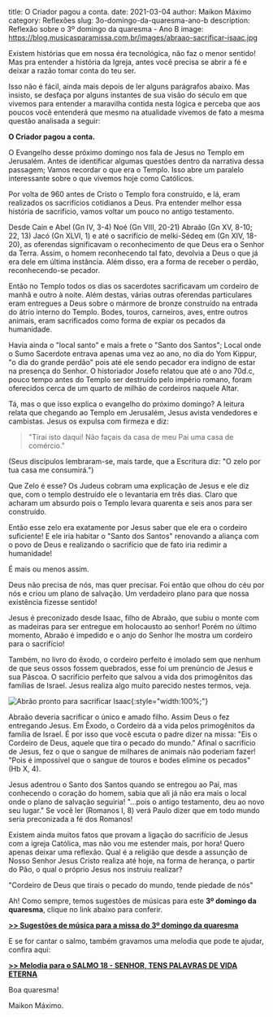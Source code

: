 ﻿title: O Criador pagou a conta.
date: 2021-03-04
author: Maikon Máximo
category: Reflexões
slug: 3o-domingo-da-quaresma-ano-b
description: Reflexão sobre o 3º domingo da quaresma - Ano B
image: https://blog.musicasparamissa.com.br/images/abraao-sacrificar-isaac.jpg

Existem histórias que em nossa éra tecnológica, não faz o menor sentido!
Mas pra entender a história da Igreja, antes você precisa se abrir a fé e deixar a razão tomar conta do teu ser.

Isso não é fácil, ainda mais depois de ler alguns parágrafos abaixo.
Mas insisto, se desfaça por alguns instantes de sua visão do século em que vivemos
para entender a maravilha contida nesta lógica e perceba que aos poucos você entenderá
que mesmo na atualidade vivemos de fato a mesma questão analisada a seguir: 

**O Criador pagou a conta.**

O Evangelho desse próximo domingo nos fala de Jesus no Templo em Jerusalém.
Antes de identificar algumas questões dentro da narrativa dessa passagem;
Vamos recordar o que era o Templo.
Isso abre um paralelo interessante sobre o que vivemos hoje como Católicos.

Por volta de 960 antes de Cristo o Templo fora construído, e lá,
eram realizados os sacrifícios cotidianos a Deus.
Pra entender melhor essa história de sacrifício,
vamos voltar um pouco no antigo testamento. 

Desde Cain e Abel (Gn  IV, 3-4)
Noé (Gn VIII, 20-21) Abraão (Gn XV, 8-10; 22, 13) Jacó (Gn XLVI, 1)
e até o sacrifício de melki-Sédeq em (Gn XIV, 18-20),
as oferendas significavam o reconhecimento de que Deus era o Senhor da Terra.
Assim, o homem reconhecendo tal fato, devolvia a Deus o que já era dele em última instância.
Além disso, era a forma de receber o perdão, reconhecendo-se pecador.

Então no Templo todos os dias os sacerdotes sacrificavam um cordeiro de manhã e outro à noite.
Além destas, várias outras oferendas particulares eram entregues a Deus
sobre o mármore de bronze construído na entrada do átrio interno do Templo. 
Bodes, touros, carneiros, aves, entre outros animais,
eram sacrificados como forma de expiar os pecados da humanidade.

Havia ainda o "local santo" e mais a frete o "Santo dos Santos";
Local onde o Sumo Sacerdote entrava apenas uma vez ao ano, no dia do Yom Kippur,
"o dia do grande perdão" pois até ele sendo pecador era indigno de estar na presença do Senhor. 
O historiador Josefo relatou que até o ano 70d.c, pouco tempo antes do Templo ser destruído pelo império romano,
foram oferecidos cerca de um quarto de milhão de cordeiros naquele Altar. 

Tá, mas o que isso explica o evangelho do próximo domingo? 
A leitura relata que chegando ao Templo em Jerusalém,
Jesus avista vendedores e cambistas. Jesus os expulsa com firmeza e diz:

>"Tirai isto daqui! 
Não façais da casa de meu Pai uma casa de comércio." 

(Seus discípulos lembraram-se, mais tarde, 
que a Escritura diz: 
"O zelo por tua casa me consumirá.")
 
Que Zelo é esse? 
Os Judeus cobram uma explicação de Jesus e ele diz que,
com o templo destruído ele o levantaria em três dias. 
Claro que acharam um absurdo pois o
 Templo levara quarenta e seis anos para ser construído.

Então esse zelo era exatamente por Jesus saber que ele era o cordeiro suficiente!
E ele iria habitar o "Santo dos Santos" renovando a aliança com o povo de Deus
e realizando o sacrifício que de fato iria redimir a humanidade! 

É mais ou menos assim.

Deus não precisa de nós, mas quer precisar.
Foi então que olhou do céu por nós e criou um plano de salvação.
Um verdadeiro plano para que nossa existência fizesse sentido! 

Jesus é preconizado desde Isaac, filho de Abraão,
que subiu o monte com as madeiras para ser entregue em holocausto ao senhor!
Porém no último momento, Abraão é impedido e o anjo do Senhor lhe mostra um cordeiro para o sacrifício!

Também, no livro do êxodo, o cordeiro perfeito é imolado sem que nenhum de que seus ossos fossem quebrados,
esse foi um prenúncio de Jesus e sua Páscoa.
O sacrifício perfeito que salvou a vida dos primogênitos das famílias de Israel. 
Jesus realiza algo muito parecido nestes termos, veja.

![Abrão pronto para sacrificar Isaac](/images/abraao-sacrificar-isaac.jpg){:style="width:100%;"}

Abraão deveria sacrificar o único e amado filho.
Assim Deus o fez entregando Jesus.
Em Êxodo, o Cordeiro dá a vida pelos primogênitos da família de Israel. 
É por isso que você escuta o padre dizer na missa:
"Eis o Cordeiro de Deus, aquele que tira o pecado do mundo."
Afinal o sacrifício de Jesus, fez o que o sangue de milhares de animais não poderiam fazer! 
"Pois é impossível que o sangue de touros e bodes elimine os pecados" (Hb X, 4).

Jesus adentrou o Santo dos Santos quando se entregou ao Pai, mas conhecendo o coração do homem,
sabia que ali já não era mais o local onde o plano de salvação seguiria! 
"...pois o antigo testamento, deu ao novo seu lugar." 
Se você ler (Romanos I, 8) verá Paulo dizer que em todo mundo seria preconizada a fé dos Romanos! 

Existem ainda muitos fatos que provam a ligação do sacrifício de Jesus com a igreja Católica, mas não vou me estender mais, por hora! 
Quero apenas deixar uma reflexão.
Qual é a religião que desde a assunção de Nosso Senhor Jesus Cristo realiza até hoje,
na forma de herança, o partir do Pão, o qual o próprio Jesus nos instruiu realizar? 

"Cordeiro de Deus que tirais o pecado do mundo, tende piedade de nós"

Ah! Como sempre, temos sugestões de músicas para este **3º domingo da quaresma**,
clique no link abaixo para conferir.

**[>> Sugestões de música para a missa do 3º domingo da quaresma](https://musicasparamissa.com.br/sugestoes-para/3o-domingo-da-quaresma-ano-b/)**

E se for cantar o salmo, também gravamos uma melodia que pode te ajudar,
confira aqui:

**[>> Melodia para o SALMO 18 - SENHOR, TENS PALAVRAS DE VIDA ETERNA](https://musicasparamissa.com.br/musica/salmo-18-senhor-tens-palavras-de-vida-eterna/)**

Boa quaresma!

Maikon Máximo.
